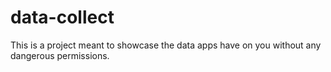 # data-collect
This is a project meant to showcase the data apps have on you without any dangerous permissions.
